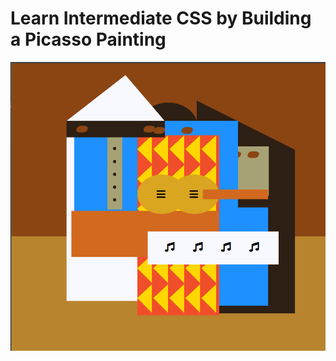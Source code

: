 # Learn Intermediate CSS by Building a Picasso Painting

<div align="center">
   <img src="https://github.com/ibrahimbayburtlu/Web-projects/blob/master/Picasso%20Painting/Img/Picasso.png">
</div>
